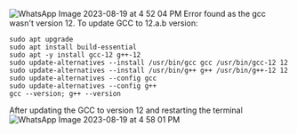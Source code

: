 ![WhatsApp Image 2023-08-19 at 4 52 04 PM](https://github.com/ani171/pes_asic_class/assets/97838595/74d00fa2-3ffa-444d-a243-6566a2b010a1)
Error found as the gcc wasn't version 12. To update GCC to 12.a.b version:

```sudo apt update
sudo apt upgrade
sudo apt install build-essential
sudo apt -y install gcc-12 g++-12
sudo update-alternatives --install /usr/bin/gcc gcc /usr/bin/gcc-12 12
sudo update-alternatives --install /usr/bin/g++ g++ /usr/bin/g++-12 12
sudo update-alternatives --config gcc
sudo update-alternatives --config g++
gcc --version; g++ --version
```
After updating the GCC to version 12 and restarting the terminal
![WhatsApp Image 2023-08-19 at 4 58 01 PM](https://github.com/ani171/pes_asic_class/assets/97838595/d6225229-73e7-4d02-8af4-3bd998cf15c8)

